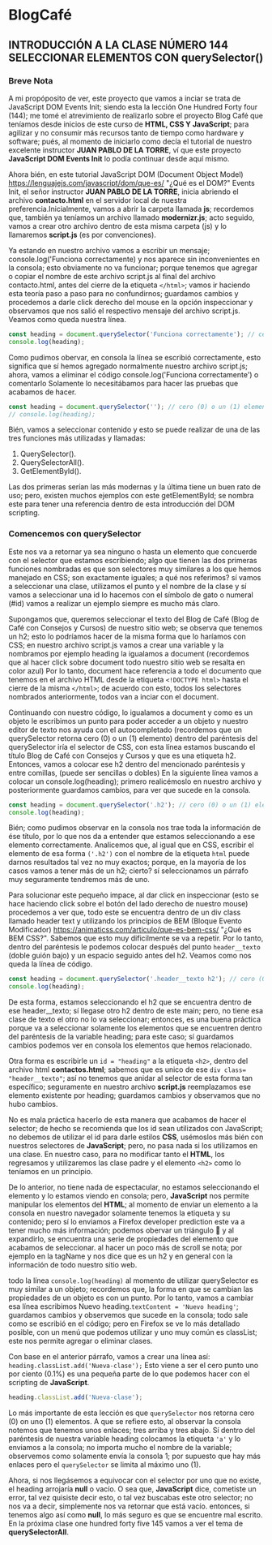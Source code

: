 # BlogCafé

## INTRODUCCIÓN A LA CLASE NÚMERO 144 SELECCIONAR ELEMENTOS CON querySelector()

### Breve Nota

A mi propóposito de ver, este proyecto que vamos a inciar se trata de JavaScript DOM Events Init; siendo esta la lección One Hundred Forty four (144); me tomé el atrevimiento de realizarlo sobre el proyecto Blog Café  que teníamos desde inicios de este curso de **HTML, CSS Y JavaScript**; para agilizar y no consumir más recursos tanto de tiempo como hardware y software; pués, al momento de iniciarlo como decía el tutorial de nuestro excelente instructor **JUAN PABLO DE LA TORRE**, ví que este proyecto **JavaScript DOM Events Init** lo podía continuar desde aquí mismo.

Ahora bién, en este tutorial JavaScript DOM (Document Object Model) <https://lenguajejs.com/javascript/dom/que-es/> "¿Qué es el DOM?" Events Init, el señor instructor **JUAN PABLO DE LA TORRE**, inicia abriendo el archivo **contacto.html** en el servidor local de nuestra preferencia.Inicialmente, vamos a abrir la carpeta llamada **js**; recordemos que, también ya teníamos un archivo llamado **modernizr.js**; acto seguido, vamos a crear otro archivo dentro de esta misma carpeta (js) y lo llamaremos **script.js** (es por convenciones).

Ya estando en nuestro archivo vamos a escribir un mensaje; console.log('Funciona correctamente) y nos aparece sin inconvenientes en la consola; esto obviamente no va funcionar; porque tenemos que agregar o copiar el nombre de este archivo script.js al final del archivo contacto.html, antes del cierre de la etiqueta `</html>`; vamos ir haciendo esta teoría paso a paso para no confundirnos; guardamos cambios y procedemos a darle click derecho del mouse en la opción inspeccionar y observamos que nos salió el respectivo mensaje del archivo script.js. Veamos como queda nuestra línea.

```JavaScript
const heading = document.querySelector('Funciona correctamente'); // cero (0) o un (1) elemento
console.log(heading);
```

Como pudimos obervar, en consola la línea se escribió correctamente, esto significa que sí hemos agregado normalmente nuestro archivo script.js; ahora, vamos a eliminar el código console.log('Funciona correctamente') o comentarlo Solamente lo necesitábamos para hacer las pruebas que acabamos de hacer.

```JavaScript
const heading = document.querySelector(''); // cero (0) o un (1) elemento
// console.log(heading);
```

Bién, vamos a seleccionar contenido y esto se puede realizar de una de las tres funciones más utilizadas y llamadas:

1. QuerySelector().
2. QuerySelectorAll().
3. GetElementById().

Las dos primeras serían las más modernas y la última tiene un buen rato de uso; pero, existen muchos ejemplos con este getElementById; se nombra este para tener una referencia dentro de esta introducción del DOM scripting.

### Comencemos con querySelector

Este nos va a retornar ya sea ninguno o hasta un elemento que concuerde con el selector que estamos escribiendo; algo que tienen las dos primeras funciones nombradas es que son selectores muy similares a los que hemos manejado en CSS; son exactamente iguales; a qué nos referimos? sí vamos a seleccionar una clase, utilizamos el punto y el nombre de la clase y sí vamos a seleccionar una id lo hacemos con el símbolo de gato o numeral (#id) vamos a realizar un ejemplo siempre es mucho más claro.

Supongamos que, queremos seleccionar el texto del Blog de Café (Blog de Café con Consejos y Cursos) de nuestro sitio web; se observa que tenemos un h2; esto lo podríamos hacer de la misma forma que lo haríamos con CSS; en nuestro archivo script.js vamos a crear una variable y la nombramos por ejemplo heading la igualamos a document (recordemos que al hacer click sobre document todo nuestro sitio web se resalta en color azul) Por lo tanto, document hace referencia a todo el documento que tenemos en el archivo HTML desde la etiqueta `<!DOCTYPE html>` hasta el cierre de la misma `</html>`; de acuerdo con esto, todos los selectores nombrados anteriormente, todos van a inciar con el document.  

Continuando con nuestro código, lo igualamos a document y como es un objeto le escribimos un punto para poder acceder a un objeto y nuestro editor de texto nos ayuda con el autocompletado (recordemos que un querySelector retorna cero (0) o un (1) elemento) dentro del paréntesis del querySelector iría el selector de CSS, con esta línea estamos buscando el título Blog de Café con Consejos y Cursos y que es una etiqueta h2. Entonces, vamos a colocar ese h2 dentro del mencionado paréntesis y entre comillas, (puede ser sencillas o dobles) En la siguiente línea vamos a colocar un console.log(heading); primero realicémoslo en nuestro archivo y posteriormente guardamos cambios, para ver que sucede en la consola.

```JavaScript
const heading = document.querySelector('.h2'); // cero (0) o un (1) elemento
console.log(heading);
```

Bién; como pudimos observar en la consola nos trae toda la información de ése título, por lo que nos da a entender que estamos seleccionando a ese elemento correctamente. Analicemos que, al igual que en CSS, escribir el elemento de esa forma `('.h2')` con el nombre de la etiqueta `html` puede darnos resultados tal vez no muy exactos; porque, en la mayoría de los casos vamos a tener más de un h2; cierto? sí seleccionamos un párrafo muy seguramente tendremos más de uno.

Para solucionar este pequeño impace, al dar click en inspeccionar (esto se hace haciendo click sobre el botón del lado derecho de nuestro mouse) procedemos a ver que, todo este se encuentra dentro de un div class llamado header text y utilizando los principios de BEM (Bloque Evento Modificador) <https://animaticss.com/articulo/que-es-bem-css/> "¿Qué es BEM CSS?". Sabemos que esto muy dificilmente se va a repetir. Por lo tanto, dentro del paréntesis le podemos colocar después del punto `header__texto` (doble guión bajo) y un espacio seguido antes del h2. Veamos como nos queda la línea de código.

```JavaScript
const heading = document.querySelector('.header__texto h2'); // cero (0) o un (1) elemento
console.log(heading);
```

De esta forma, estamos seleccionando el h2 que se encuentra dentro de ese header__texto; sí llegase otro h2 dentro de este main; pero, no tiene esa clase de texto el otro no lo va seleccionar; entonces, es una buena práctica porque va a seleccionar solamente los elementos que se encuentren dentro del paréntesis de la variable heading; para este caso; sí guardamos cambios podemos ver en consola los elementos que hemos relacionado.

Otra forma es escribirle un `id = "heading"` a la etiqueta `<h2>`, dentro del archivo html **contactos.html**; sabemos que es unico de ese `div class= "header__texto"`; así no tenemos que anidar al selector de esta forma tan específico; seguramente en nuestro archivo **script.js** reemplazamos ese elemento existente por heading; guardamos cambios y observamos que no hubo cambios.

No es mala práctica hacerlo de esta manera que acabamos de hacer el selector; de hecho se recomienda que los id sean utilizados con JavaScript; no debemos de utilizar el id para darle estilos **CSS**, usémoslos más bién con nuestros selectores de **JavaScript**; pero, no pasa nada si los utilizamos en una clase. En nuestro caso, para no modificar tanto el **HTML**, los regresamos y utilizaremos las clase padre y el elemento `<h2>` como lo teníamos en un principio.

De lo anterior, no tiene nada de espectacular, no estamos seleccionando el elemento y lo estamos viendo en consola; pero,
**JavaScript** nos permite manipular los elementos del **HTML**; al momento de enviar un elemento a la consola en nuestro navegador solamente tenemos la etiqueta y su contenido; pero sí lo enviamos a Firefox developer prediction este va a tener mucho más información; podemos obervar un triángulo :small_red_triangle_down: y al expandirlo, se encuentra una serie de propiedades del elemento que acabamos de seleccionar. al hacer un poco más de scroll se nota; por ejemplo en la tagName y nos dice  que es un h2 y en general con la información de todo nuestro sitio web.

todo la línea `console.log(heading)` al momento de utilizar querySelector es muy similar a un objeto; recordemos que, la forma en que se cambian las propiedades de un objeto es con un punto. Por lo tanto, vamos a cambiar esa línea escribimos Nuevo heading.`textContent = 'Nuevo heading'`; guardamos cambios y observemos que sucede en la consola; todo sale como se escribió en el código; pero en Firefox se ve lo más detallado posible, con un menú que podemos utilizar y uno muy común es classList; este nos permite agregar o eliminar clases.

Con base en el anterior párrafo, vamos a crear una línea así: `heading.classList.add('Nueva-clase');` Esto viene a ser el
cero punto uno por ciento (0.1%) es una pequeña parte de lo que podemos hacer con el scripting de **JavaScript**.

```JavaScript
heading.classList.add('Nueva-clase');
```

Lo más importante de esta lección es que `querySelector` nos retorna cero (0) on uno (1) elementos. A que se refiere esto, al observar la consola notemos que tenemos unos enlaces; tres arriba y tres abajo. Sí dentro del paréntesis de nuestra variable heading colocamos la etiqueta `'a'` y lo enviamos a la consola; no importa mucho el nombre de la variable; observemos como solamente envía la consola 1; por supuesto que hay más enlaces pero el `querySelector` se limita al máximo uno (1).

Ahora, si nos llegásemos a equivocar con el selector por uno que no existe, el heading arrojaría **null** o vacío. O sea que, **JavaScript** dice, cometiste un error, tal vez quisiste decir esto, o tal vez buscabas este otro selector; no nos va a decir, simplemente nos va retornar que está vacío. entonces, si tenemos algo así como **null**, lo más seguro es que se encuentre mal escrito. En la próxima clase one hundred forty five 145 vamos a ver el tema de **querySelectorAll**.
